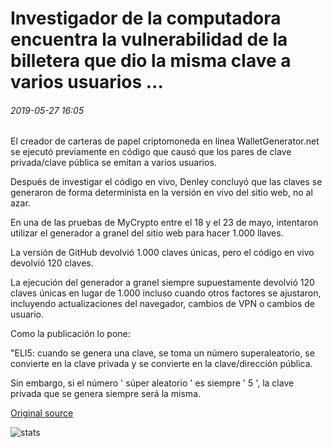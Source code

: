# Investigador de la computadora encuentra la vulnerabilidad de la billetera que dio la misma clave a varios usuarios ...

###### 2019-05-27 16:05

El creador de carteras de papel criptomoneda en línea WalletGenerator.net se ejecutó previamente en código que causó que los pares de clave privada/clave pública se emitan a varios usuarios.

Después de investigar el código en vivo, Denley concluyó que las claves se generaron de forma determinista en la versión en vivo del sitio web, no al azar.

En una de las pruebas de MyCrypto entre el 18 y el 23 de mayo, intentaron utilizar el generador a granel del sitio web para hacer 1.000 llaves.

La versión de GitHub devolvió 1.000 claves únicas, pero el código en vivo devolvió 120 claves.

La ejecución del generador a granel siempre supuestamente devolvió 120 claves únicas en lugar de 1.000 incluso cuando otros factores se ajustaron, incluyendo actualizaciones del navegador, cambios de VPN o cambios de usuario.

Como la publicación lo pone:

"ELI5: cuando se genera una clave, se toma un número superaleatorio, se convierte en la clave privada y se convierte en la clave/dirección pública.

Sin embargo, si el número ' súper aleatorio ' es siempre ' 5 ', la clave privada que se genera siempre será la misma.

[Original source](https://cointelegraph.com/news/computer-researcher-finds-wallet-vulnerability-that-gave-same-key-to-multiple-users)

![stats](https://c.statcounter.com/11760860/0/a89fa40b/1/ "stats")